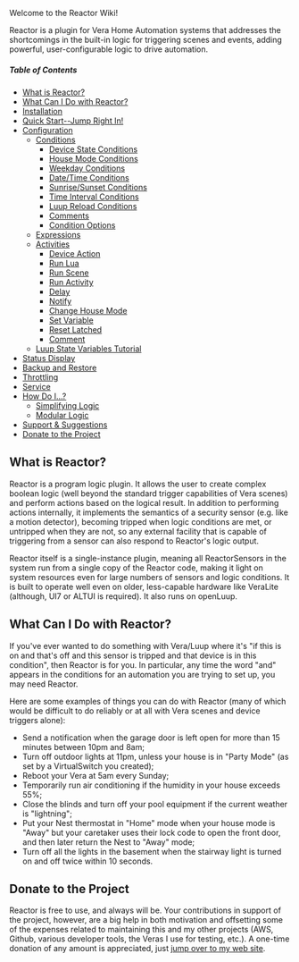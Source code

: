 Welcome to the Reactor Wiki!

Reactor is a plugin for Vera Home Automation systems that addresses the shortcomings in the built-in logic for triggering scenes and events, adding powerful, user-configurable logic to drive automation.

##### Table of Contents

* [What is Reactor?](#what-is-reactor)
* [What Can I Do with Reactor?](#what-can-i-do-with-reactor)
* [Installation](Installation)
* [Quick Start--Jump Right In!](Quick-Start)
* [Configuration](Configuration-Overview)
  * [Conditions](Conditions)
    * [Device State Conditions](Device-State-Conditions)
    * [House Mode Conditions](House-Mode-Conditions)
    * [Weekday Conditions](Weekday-Conditions)
    * [Date/Time Conditions](Date-Time-Conditions)
    * [Sunrise/Sunset Conditions](Sunrise-Sunset-Conditions)
    * [Time Interval Conditions](Interval-Conditions)
    * [Luup Reload Conditions](Other-Conditions#luup-reload-condition)
    * [Comments](Other-Conditions#comments)
	* [Condition Options](Condition-Options)
  * [Expressions](Expressions-&-Variables)
  * [Activities](Activities)
    * [Device Action](Device-Action)
    * [Run Lua](Run-Lua-Action)
    * [Run Scene](Run-Scene-Action)
    * [Run Activity](Run-Activity-Action)
    * [Delay](Delay-Action)
	* [Notify](Notify-Action)
    * [Change House Mode](Change-House-Mode-Action)
	* [Set Variable](Set-Variable-Action)
    * [Reset Latched](Reset-Latched-Action)
    * [Comment](Activities#comment-action)
  * [Luup State Variables Tutorial](Luup-State-Variables-Tutorial)
* [Status Display](Status-Display)
* [Backup and Restore](Backup-&-Restore)
* [Throttling](Throttling)
* [Service](Service-Definition)
* [How Do I...?](How-To)
  * [Simplifying Logic](Simplifying-Logic)
  * [Modular Logic](Modular-Logic)
* [Support & Suggestions](Support-&-Suggestions)
* [Donate to the Project](#donate-to-the-project)

## What is Reactor?
Reactor is a program logic plugin. It allows the user to create complex boolean logic (well beyond the standard trigger capabilities of Vera scenes) and perform actions based on the logical result. In addition to performing actions internally, it implements the semantics of a security sensor (e.g. like a motion detector), becoming tripped when logic conditions are met, or untripped when they are not, so any external facility that is capable of triggering from a sensor can also respond to Reactor's logic output.

Reactor itself is a single-instance plugin, meaning all ReactorSensors in the system run from a single copy of the Reactor code, making it light on system resources even for large numbers of sensors and logic conditions. It is built to operate well even on older, less-capable hardware like VeraLite (although, UI7 or ALTUI is required). It also runs on openLuup.

## What Can I Do with Reactor?
If you've ever wanted to do something with Vera/Luup where it's "if this is on and that's off and this sensor is tripped and that device is in this condition", then Reactor is for you. In particular, any time the word "and" appears in the conditions for an automation you are trying to set up, you may need Reactor.

Here are some examples of things you can do with Reactor (many of which would be difficult to do reliably or at all with Vera scenes and device triggers alone):

* Send a notification when the garage door is left open for more than 15 minutes between 10pm and 8am;
* Turn off outdoor lights at 11pm, unless your house is in "Party Mode" (as set by a VirtualSwitch you created);
* Reboot your Vera at 5am every Sunday;
* Temporarily run air conditioning if the humidity in your house exceeds 55%;
* Close the blinds and turn off your pool equipment if the current weather is "lightning";
* Put your Nest thermostat in "Home" mode when your house mode is "Away" but your caretaker uses their lock code to open the front door, and then later return the Nest to "Away" mode;
* Turn off all the lights in the basement when the stairway light is turned on and off twice within 10 seconds.

## Donate to the Project
Reactor is free to use, and always will be. Your contributions in support of the project, however, are a big help in both motivation and offsetting some of the expenses related to maintaining this and my other projects (AWS, Github, various developer tools, the Veras I use for testing, etc.). A one-time donation of any amount is appreciated, just [jump over to my web site](https://www.toggledbits.com/donate).